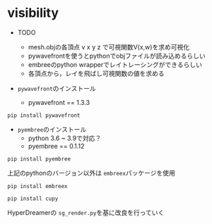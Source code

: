 # visibility
- TODO
    - mesh.objの各頂点 v x y z で可視関数V(x,w)を求め可視化
    - pywavefrontを使うとpythonでobjファイルが読み込めるらしい
    - embreeのpython wrapperでレイトレーシングができるらしい
    - 各頂点から，レイを飛ばし可視関数の値を求める

- ``pywavefront``のインストール
    - pywavefront == 1.3.3 
  
```
pip install pywavefront
```
- ``pyembree``のインストール
  - python 3.6 ~ 3.9で対応？
  - pyembree == 0.1.12
```
pip install pyembree
```
上記のpythonのバージョン以外は
`embreex`パッケージを使用
```
pip install embreex
```

```
pip install cupy
```
HyperDreamerの ``sg_render.py``を基に改良を行っていく
